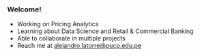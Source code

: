### Welcome!
- Working on Pricing Analytics
- Learning about Data Science and Retail & Commercial Banking
- Able to collaborate in multiple projects
- Reach me at alejandro.latorre@pucp.edu.pe
<!--
**alejlatorre/alejlatorre** is a ✨ _special_ ✨ repository because its `README.md` (this file) appears on your GitHub profile.
-->
